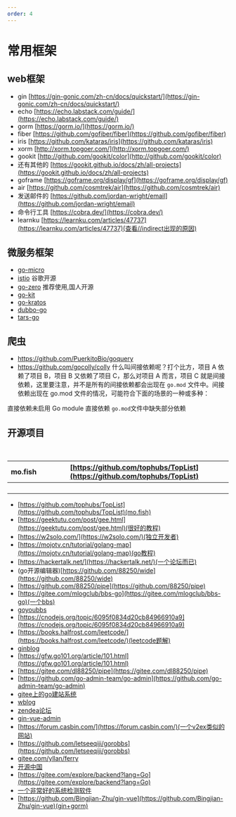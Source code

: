 ```yaml
---
order: 4
---
```

# 常用框架

## web框架

- gin    [https://gin-gonic.com/zh-cn/docs/quickstart/](https://gin-gonic.com/zh-cn/docs/quickstart/)
- echo   [https://echo.labstack.com/guide/](https://echo.labstack.com/guide/)
- gorm   [https://gorm.io/](https://gorm.io/)
- fiber    [https://github.com/gofiber/fiber](https://github.com/gofiber/fiber)
- iris [https://github.com/kataras/iris](https://github.com/kataras/iris)
- xorm    [http://xorm.topgoer.com/](http://xorm.topgoer.com/)
- gookit   [http://github.com/gookit/color](http://github.com/gookit/color)
- 还有其他的    [https://gookit.github.io/docs/zh/all-projects](https://gookit.github.io/docs/zh/all-projects)
- goframe    [https://goframe.org/display/gf](https://goframe.org/display/gf)
- air         [https://github.com/cosmtrek/air](https://github.com/cosmtrek/air)  
- 发送邮件的   [https://github.com/jordan-wright/email](https://github.com/jordan-wright/email)
- 命令行工具  [https://cobra.dev/](https://cobra.dev/)
- learnku   [https://learnku.com/articles/47737](https://learnku.com/articles/47737)(查看//indirect出现的原因)

## 微服务框架

- [go-micro](https://github.com/asim/go-micro)
- [istio](https://github.com/istio/istio) 谷歌开源
- [go-zero](https://github.com/zeromicro/go-zero) 推荐使用,国人开源
- [go-kit](https://github.com/go-kit/kit)
- [go-kratos](https://github.com/go-kratos/kratos)
- [dubbo-go](https://github.com/apache/dubbo-go)
- [tars-go](https://github.com/TarsCloud/TarsGo)

## 爬虫

- <https://github.com/PuerkitoBio/goquery>
- <https://github.com/gocolly/colly>
什么叫间接依赖呢？打个比方，项目 A 依赖了项目 B，项目 B 又依赖了项目 C，那么对项目 A 而言，项目 C 就是间接依赖，这里要注意，并不是所有的间接依赖都会出现在 `go.mod` 文件中。间接依赖出现在 go.mod 文件的情况，可能符合下面的场景的一种或多种：

直接依赖未启用 Go module
直接依赖 `go.mod`文件中缺失部分依赖

## 开源项目

​

| mo.fish | [https://github.com/tophubs/TopList](https://github.com/tophubs/TopList) |
| ------- | ------------------------------------------------------------------------ |
|         |                                                                          |
|         |                                                                          |
|         |                                                                          |
|         |                                                                          |

- [https://github.com/tophubs/TopList](https://github.com/tophubs/TopList)(mo.fish)
- [https://geektutu.com/post/gee.html](https://geektutu.com/post/gee.html)(很好的教程)
- [https://w2solo.com/](https://w2solo.com/)(独立开发者)
- [https://mojotv.cn/tutorial/golang-map](https://mojotv.cn/tutorial/golang-map)(go教程)
- [https://hackertalk.net/](https://hackertalk.net/)(一个论坛而已)
- (go开源编辑器)[https://github.com/88250/wide](https://github.com/88250/wide)
- [https://github.com/88250/pipe](https://github.com/88250/pipe)
- [https://gitee.com/mlogclub/bbs-go](https://gitee.com/mlogclub/bbs-go)(一个bbs)
- [goyoubbs](https://github.com/ego008/goyoubbs)
- [https://cnodejs.org/topic/6095f0834d20cb84966910a9](https://cnodejs.org/topic/6095f0834d20cb84966910a9)
- [https://books.halfrost.com/leetcode/](https://books.halfrost.com/leetcode/)(leetcode题解)
- [ginblog](https://gitee.com/wejectchan/ginblog)
- [https://gfw.go101.org/article/101.html](https://gfw.go101.org/article/101.html)
- [https://gitee.com/dl88250/pipe](https://gitee.com/dl88250/pipe)
- [https://github.com/go-admin-team/go-admin](https://github.com/go-admin-team/go-admin)
- [gitee上的go建站系统](https://gitee.com/explore/build-web-system?lang=Go)
- [wblog](https://github.com/wangsongyan/wblog)
- [zendea论坛](https://gitee.com/zendea/zendea)
- [gin-vue-admin](https://www.gin-vue-admin.com/)
- [https://forum.casbin.com/](https://forum.casbin.com/)(一个v2ex类似的网站)
- [https://github.com/letseeqiji/gorobbs](https://github.com/letseeqiji/gorobbs)
- [gitee.com/yllan/ferry](https://gitee.com/yllan/ferry)
- [开源中国](https://www.oschina.net/project/tag/66/bbs?-%20company=0&sort=time&tag=66&lang=358&recommend=false)
- [https://gitee.com/explore/backend?lang=Go](https://gitee.com/explore/backend?lang=Go)
- [一个非常好的系统检测软件](https://gitee.com/admpub/nging)
- [https://github.com/Bingjian-Zhu/gin-vue](https://github.com/Bingjian-Zhu/gin-vue)(gin+gorm)
